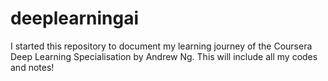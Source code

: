 # deeplearningai
I started this repository to document my learning journey of the Coursera Deep Learning Specialisation by Andrew Ng. This will include all my codes and notes!